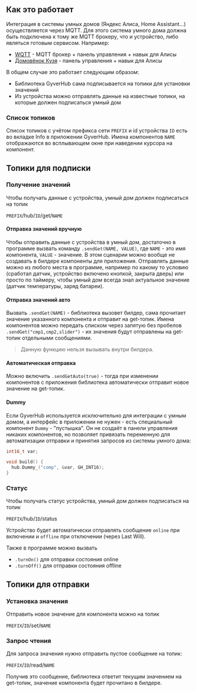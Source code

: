 ## Как это работает
Интеграция в системы умных домов (Яндекс Алиса, Home Assistant...) осуществляется через MQTT. Для этого система умного дома должна быть подключена к тому же MQTT брокеру, что и устройство, либо являться готовым сервисом. Например:
- [WQTT](https://www.wqtt.ru/) - MQTT брокер + панель управления + навык для Алисы
- [Домовёнок Кузя](https://alexstar.ru/) - панель управления + навык для Алисы

В общем случае это работает следующим образом:
- Библиотека GyverHub сама подписывается на топики для установки значений
- Из устройства можно отправлять данные на известные топики, на которые должен подписаться умный дом

### Список топиков
Список топиков с учётом префикса сети `PREFIX` и id устройства `ID` есть во вкладке Info в приложении GyverHub. Имена компонентов `NAME` отображаются во всплывающем окне при наведении курсора на компонент.

## Топики для подписки
### Получение значений
Чтобы получать данные с устройства, умный дом должен подписаться на топик

`PREFIX`/hub/`ID`/get/`NAME`

#### Отправка значений вручную
Чтобы отправить данные с устройства в умный дом, достаточно в программе вызвать команду `.sendGet(NAME, VALUE)`, где `NAME` - это имя компонента, `VALUE` - значение. В этом сценарии можно вообще не создавать в билдере компоненты для приложения. Отправлять данные можно из любого места в программе, например по какому то условию (сработал датчик, устройство включено кнопкой, закрыта дверь) или просто по таймеру, чтобы умный дом всегда знал актуальное значение (датчик температуры, заряд батареи).

#### Отправка значений авто
Вызвать `.sendGet(NAME)` - библиотека вызовет билдер, сама прочитает значение указанного компонента и отправит на get-топик. Имена компонентов можно передать списком через запятую без пробелов `.sendGet("cmp1,cmp2,slider")` - их значения будут отправлены на get-топик отдельными сообщениями.

> Данную функцию нельзя вызывать внутри билдера. 

#### Автоматическая отправка
Можно включить `.sendGetAuto(true)` - тогда при изменении компонентов с приложения библиотека автоматически отправит новое значение на get-топик.

#### Dummy
Если GyverHub используется исключительно для интеграции с умным домом, а интерфейс в приложении не нужен - есть специальный компонент `Dummy` - "пустышка". Он не создаёт в панели управления никаких компонентов, но позволяет привязать переменную для автоматизации отправки и принятия запросов из системы умного дома:

```cpp
int16_t var;

void build() {
  hub.Dummy_("comp", &var, GH_INT16);
}
```

### Статус
Чтобы получать статус устройства, умный дом должен подписаться на топик 

`PREFIX`/hub/`ID`/status

Устройство будет автоматически отправлять сообщение `online` при включении и `offline` при отключении (через Last Will). 

Также в программе можно вызвать
- `.turnOn()` для отправки состояния online
- `.turnOff()` для отправки состояния offline

## Топики для отправки
### Установка значения 
Отправить новое значение для компонента можно на топик  

`PREFIX`/`ID`/set/`NAME`  

### Запрос чтения
Для запроса значения нужно отправить пустое сообщение на топик:

`PREFIX`/`ID`/read/`NAME`

Получив это сообщение, библиотека ответит текущим значением на get-топик, значение компонента будет прочитано в билдере.
